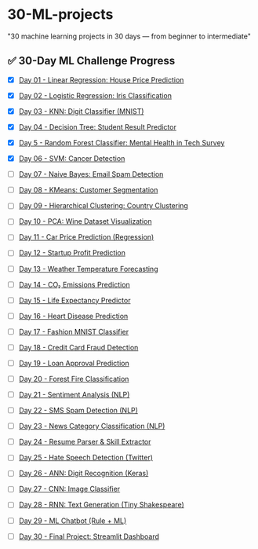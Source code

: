 # 30-ML-projects
"30 machine learning projects in 30 days — from beginner to intermediate"
## ✅ 30-Day ML Challenge Progress

- [x] [Day 01 - Linear Regression: House Price Prediction]([./Day%2001%20-%20Linear%20Regression](https://colab.research.google.com/gist/Parineeta201103/b7d31595fdd1b680c0414ff6e21c2fde/copy-of-welcome-to-colab.ipynb))
- [x] [Day 02 - Logistic Regression: Iris Classification](./Day%2002%20-%20Logistic%20Regression)
- [x] [Day 03 - KNN: Digit Classifier (MNIST)](./Day%2003%20-%20KNN)
- [x] [Day 04 - Decision Tree: Student Result Predictor](./Day%2004%20-%20Decision%20Tree)
- [x] [Day 5 - Random Forest Classifier: Mental Health in Tech Survey](https://github.com/Parineeta201103/30-ML-projects/tree/7e94fb08d717f4c07d061615889e8a860ca805e7/Day%205%3A%20Random%20Forest%20Classifier)
- [x] [Day 06 - SVM: Cancer Detection](./Day%2006%20-%20SVM)
- [ ] [Day 07 - Naive Bayes: Email Spam Detection](./Day%2007%20-%20Naive%20Bayes)
- [ ] [Day 08 - KMeans: Customer Segmentation](./Day%2008%20-%20KMeans)
- [ ] [Day 09 - Hierarchical Clustering: Country Clustering](./Day%2009%20-%20Hierarchical%20Clustering)
- [ ] [Day 10 - PCA: Wine Dataset Visualization](./Day%2010%20-%20PCA)

- [ ] [Day 11 - Car Price Prediction (Regression)](./Day%2011%20-%20Car%20Price%20Prediction)
- [ ] [Day 12 - Startup Profit Prediction](./Day%2012%20-%20Startup%20Profit%20Prediction)
- [ ] [Day 13 - Weather Temperature Forecasting](./Day%2013%20-%20Weather%20Prediction)
- [ ] [Day 14 - CO₂ Emissions Prediction](./Day%2014%20-%20CO2%20Prediction)
- [ ] [Day 15 - Life Expectancy Predictor](./Day%2015%20-%20Life%20Expectancy)

- [ ] [Day 16 - Heart Disease Prediction](./Day%2016%20-%20Heart%20Disease%20Prediction)
- [ ] [Day 17 - Fashion MNIST Classifier](./Day%2017%20-%20Fashion%20MNIST)
- [ ] [Day 18 - Credit Card Fraud Detection](./Day%2018%20-%20Fraud%20Detection)
- [ ] [Day 19 - Loan Approval Prediction](./Day%2019%20-%20Loan%20Approval)
- [ ] [Day 20 - Forest Fire Classification](./Day%2020%20-%20Forest%20Fire)

- [ ] [Day 21 - Sentiment Analysis (NLP)](./Day%2021%20-%20Sentiment%20Analysis)
- [ ] [Day 22 - SMS Spam Detection (NLP)](./Day%2022%20-%20SMS%20Spam)
- [ ] [Day 23 - News Category Classification (NLP)](./Day%2023%20-%20News%20Classifier)
- [ ] [Day 24 - Resume Parser & Skill Extractor](./Day%2024%20-%20Resume%20Parser)
- [ ] [Day 25 - Hate Speech Detection (Twitter)](./Day%2025%20-%20Hate%20Speech)

- [ ] [Day 26 - ANN: Digit Recognition (Keras)](./Day%2026%20-%20Digit%20ANN)
- [ ] [Day 27 - CNN: Image Classifier](./Day%2027%20-%20CNN)
- [ ] [Day 28 - RNN: Text Generation (Tiny Shakespeare)](./Day%2028%20-%20RNN)
- [ ] [Day 29 - ML Chatbot (Rule + ML)](./Day%2029%20-%20Chatbot)
- [ ] [Day 30 - Final Project: Streamlit Dashboard](./Day%2030%20-%20Final%20Project)

